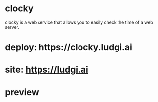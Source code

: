 # clocky

clocky is a web service that allows you to easily check the time of a web server.

# deploy: https://clocky.ludgi.ai

# site: https://ludgi.ai

# preview

